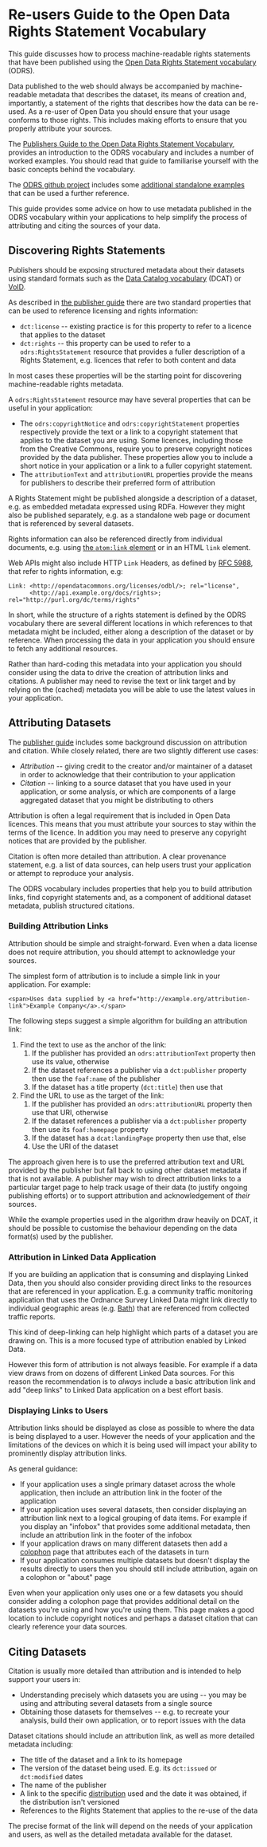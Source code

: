 # Re-users Guide to the Open Data Rights Statement Vocabulary

This guide discusses how to process machine-readable rights statements that have been published using the [Open Data Rights Statement vocabulary](http://schema.theodi.org/odrs/) (ODRS). 

Data published to the web should always be accompanied by machine-readable metadata that describes the dataset, its means of creation and, importantly, a statement of the rights that describes how the data can be re-used. As a re-user of Open Data you should ensure that your usage conforms to those rights. This includes making efforts to ensure that you properly attribute your sources.

The [Publishers Guide to the Open Data Rights Statement Vocabulary](https://github.com/theodi/open-data-licensing/blob/master/guides/publisher-guide.md), provides an introduction to the ODRS vocabulary and includes a number of worked examples. You should read that guide to familiarise yourself with the basic concepts behind the vocabulary.

The [ODRS github project](https://github.com/theodi/open-data-licensing) includes some [additional standalone examples](https://github.com/theodi/open-data-licensing/tree/master/examples) that can be used a further reference.

This guide provides some advice on how to use metadata published in the ODRS vocabulary within your applications to help simplify the process of attributing and citing the sources of your data.

## Discovering Rights Statements

Publishers should be exposing structured metadata about their datasets using standard formats such as the [Data Catalog vocabulary](http://www.w3.org/TR/vocab-dcat/) (DCAT) or [VoID](http://www.w3.org/TR/void/). 

As described in [the publisher guide](https://github.com/theodi/open-data-licensing/blob/master/guides/publisher-guide.md) there are two standard properties that can be used to reference licensing and rights information:

* `dct:license` -- existing practice is for this property to refer to a licence that applies to the dataset
* `dct:rights` -- this property can be used to refer to a `odrs:RightsStatement` resource that provides a fuller description of a Rights Statement, e.g. licences that refer to both content and data

In most cases these properties will be the starting point for discovering machine-readable rights metadata.

A `odrs:RightsStatement` resource may have several properties that can be useful in your application:

* The `odrs:copyrightNotice` and `odrs:copyrightStatement` properties respectively provide the text or a link to a copyright statement that applies to the dataset you are using. Some licences, including those from the Creative Commons, require you to preserve copyright notices provided by the data publisher. These properties allow you to include a short notice in your application or a link to a fuller copyright statement.
* The `attributionText` and `attributionURL` properties provide the means for publishers to describe their preferred form of attribution

A Rights Statement might be published alongside a description of a dataset, e.g. as embedded metadata expressed using RDFa. However they might also be published separately, e.g. as a standalone web page or document that is referenced by several datasets.

Rights information can also be referenced directly from individual documents, e.g. using [the `atom:link` element](http://tools.ietf.org/html/rfc4287#page-21) or in an HTML `link` element. 

Web APIs might also include HTTP `Link` Headers, as defined by [RFC 5988](http://tools.ietf.org/html/rfc5988), that refer to rights information, e.g:

	Link: <http://opendatacommons.org/licenses/odbl/>; rel="license", 
	      <http://api.example.org/docs/rights>; rel="http://purl.org/dc/terms/rights"

In short, while the structure of a rights statement is defined by the ODRS vocabulary there are several different locations in which references to that metadata might be included, either along a description of the dataset or by reference. When processing the data in your application you should ensure to fetch any additional resources.

Rather than hard-coding this metadata into your application you should consider using the data to drive the creation of attribution links and citations. A publisher may need to revise the text or link target and by relying on the (cached) metadata you will be able to use the latest values in your application.

## Attributing Datasets

The [publisher guide](https://github.com/theodi/open-data-licensing/blob/master/guides/publisher-guide.md) includes some background discussion on attribution and citation. While closely related, there are two slightly different use cases:

* _Attribution_ -- giving credit to the creator and/or maintainer of a dataset in order to acknowledge that their contribution to your application
* _Citation_ -- linking to a source dataset that you have used in your application, or some analysis, or which are components of a large aggregated dataset that you might be distributing to others

Attribution is often a legal requirement that is included in Open Data licences. This means that you must attribute your sources to stay within the terms of the licence. In addition you may need to preserve any copyright notices that are provided by the publisher.

Citation is often more detailed than attribution. A clear provenance statement, e.g. a list of data sources, can help users trust your application or attempt to reproduce your analysis.

The ODRS vocabulary includes properties that help you to build attribution links, find copyright statements and, as a component of additional dataset metadata, publish structured citations.

### Building Attribution Links

Attribution should be simple and straight-forward. Even when a data license does not require attribution, you should attempt to acknowledge your sources.

The simplest form of attribution is to include a simple link in your application. For example:

    <span>Uses data supplied by <a href="http://example.org/attribution-link">Example Company</a>.</span>

The following steps suggest a simple algorithm for building an attribution link:

1. Find the text to use as the anchor of the link:
    1. If the publisher has provided an `odrs:attributionText` property then use its value, otherwise
    2. If the dataset references a publisher via a `dct:publisher` property then use the `foaf:name` of the publisher
    3. If the dataset has a title property (`dct:title`) then use that
2. Find the URL to use as the target of the link:
    1. If the publisher has provided an `odrs:attributionURL` property then use that URI, otherwise
    2. If the dataset references a publisher via a `dct:publisher` property then use its `foaf:homepage` property
    3. If the dataset has a `dcat:landingPage` property then use that, else
    4. Use the URI of the dataset

The approach given here is to use the preferred attribution text and URL provided by the publisher but fall back to using other dataset metadata if that is not available. A publisher may wish to direct attribution links to a particular target page to help track usage of their data (to justify ongoing publishing efforts) or to support attribution and acknowledgement of _their_ sources.

While the example properties used in the algorithm draw heavily on DCAT, it should be possible to customise the behaviour depending on the data format(s) used by the publisher.

### Attribution in Linked Data Application

If you are building an application that is consuming and displaying Linked Data, then you should also consider providing direct links to the resources that are referenced in your application. E.g. a community traffic monitoring application that uses the Ordnance Survey Linked Data might link directly to individual geographic areas (e.g. [Bath](http://data.ordnancesurvey.co.uk/id/7000000000024979)) that are referenced from collected traffic reports.

This kind of deep-linking can help highlight which parts of a dataset you are drawing on. This is a more focused type of attribution enabled by Linked Data.

However this form of attribution is not always feasible. For example if a data view draws from on dozens of different Linked Data sources. For this reason the recommendation is to _always_ include a basic attribution link and add "deep links" to Linked Data application on a best effort basis.

### Displaying Links to Users

Attribution links should be displayed as close as possible to where the data is being displayed to a user. However the needs of your application and the limitations of the devices on which it is being used will impact your ability to prominently display attribution links.

As general guidance:

* If your application uses a single primary dataset across the whole application, then include an attribution link in the footer of the application
* If your application uses several datasets, then consider displaying an attribution link next to a logical grouping of data items. For example if you display an "infobox" that provides some additional metadata, then include an attribution link in the footer of the infobox
* If your application draws on many different datasets then add a [colophon](http://en.wikipedia.org/wiki/Colophon_(publishing)) page that attributes each of the datasets in turn
* If your application consumes multiple datasets but doesn't display the results directly to users then you should still include attribution, again on a colophon or "about" page

Even when your application only uses one or a few datasets you should consider adding a colophon page that provides additional detail on the datasets you're using and how you're using them. This page makes a good location to include copyright notices and perhaps a dataset citation that can clearly reference your data sources.

## Citing Datasets

Citation is usually more detailed than attribution and is intended to help support your users in:

* Understanding precisely which datasets you are using -- you may be using and attributing several datasets from a single source
* Obtaining those datasets for themselves -- e.g. to recreate your analysis, build their own application, or to report issues with the data

Dataset citations should include an attribution link, as well as more detailed metadata including:

* The title of the dataset and a link to its homepage
* The version of the dataset being used. E.g. its `dct:issued` or `dct:modified` dates
* The name of the publisher
* A link to the specific [distribution](http://www.w3.org/TR/vocab-dcat/#class-distribution) used and the date it was obtained, if the distribution isn't versioned
* References to the Rights Statement that applies to the re-use of the data

The precise format of the link will depend on the needs of your application and users, as well as the detailed metadata available for the dataset.


